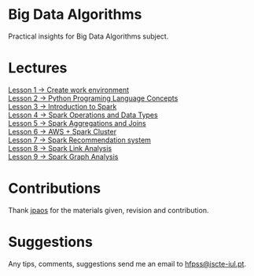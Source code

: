 # Big Data Algorithms
Practical insights for Big Data Algorithms subject.

# Lectures

[Lesson 1 -> Create work environment](https://github.com/HugoPaulino/ABD/tree/master/Lecture%201)  
[Lesson 2 -> Python Programing Language Concepts](https://github.com/HugoPaulino/ABD/blob/master/Lecture%202/Python.ipynb)  
[Lesson 3 -> Introduction to Spark](https://github.com/HugoPaulino/ABD/blob/master/Lecture%203/Introduction%20to%20Spark.ipynb)  
[Lesson 4 -> Spark Operations and Data Types](https://github.com/HugoPaulino/ABD/tree/master/Lecture%201)  
[Lesson 5 -> Spark Aggregations and Joins](https://github.com/HugoPaulino/ABD/blob/master/Lecture%202/Python.ipynb)  
[Lesson 6 -> AWS + Spark Cluster](https://github.com/HugoPaulino/ABD/blob/master/Lecture%203/Introduction%20to%20Spark.ipynb)  
[Lesson 7 -> Spark Recommendation system](https://github.com/HugoPaulino/ABD/tree/master/Lecture%201)  
[Lesson 8 -> Spark Link Analysis ](https://github.com/HugoPaulino/ABD/blob/master/Lecture%202/Python.ipynb)  
[Lesson 9 -> Spark Graph Analysis](https://github.com/HugoPaulino/ABD/blob/master/Lecture%203/Introduction%20to%20Spark.ipynb)  

# Contributions

Thank [jpaos](https://github.com/jpaos) for the materials given, revision and contribution.

# Suggestions

Any tips, comments, suggestions send me an email to <hfpss@iscte-iul.pt>. 

